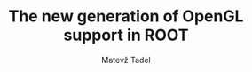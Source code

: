 ---
layout: default
title: The new generation of OpenGL support in ROOT
author: Matevž Tadel
publication: INTERNATIONAL CONFERENCE ON COMPUTING IN HIGH ENERGY AND NUCLEAR PHYSICS (CHEP '07) 2–7 September 2007, Victoria, British Columbia, Canada
type: VIS
doi: 10.1088/1742-6596/119/4/042028
---